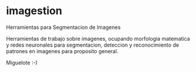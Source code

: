 imagestion
==========


Herramientas para Segmentacion de Imagenes

Herramientas de trabajo sobre imagenes, ocupando morfologia matematica y redes neuronales para segmentacion, deteccion y reconocimiento de patrones en imagenes para proposito general.

Miguelote :-)

